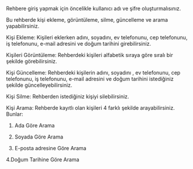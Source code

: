 Rehbere giriş yapmak için öncelikle kullanıcı adı ve şifre oluşturmalısınız.

Bu rehberde kişi ekleme, görüntüleme, silme, güncelleme ve arama yapabilirsiniz.

Kişi Ekleme: Kişileri eklerken adını, soyadını, ev telefonunu, cep telefonunu, iş telefonunu, e-mail adresini ve doğum tarihini girebilirsiniz.

Kişileri Görüntüleme: Rehberdeki kişileri alfabetik sıraya göre sıralı bir şekilde görebilirsiniz.

Kişi Güncelleme: Rehberdeki kişilerin adını, soyadını , ev telefonunu, cep telefonunu, iş telefonunu, e-mail adresini ve doğum tarihini istediğiniz şekilde güncelleyebilirsiniz.

Kişi Silme: Rehberden istediğiniz kişiyi silebilirsiniz.

Kişi Arama: Rehberde kayıtlı olan kişileri 4 farklı şekilde arayabilirsiniz. Bunlar:

1. Ada Göre Arama

2. Soyada Göre Arama

3. E-posta adresine Göre Arama

4.Doğum Tarihine Göre Arama
